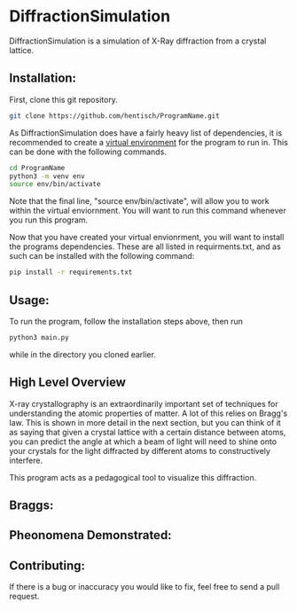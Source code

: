 # DiffractionSimulation
DiffractionSimulation is a simulation of X-Ray diffraction from a crystal lattice. 


Installation:
------------
First, clone this git repository.
```bash 
git clone https://github.com/hentisch/ProgramName.git
```

As DiffractionSimulation does have a fairly heavy list of dependencies, it is recommended to create a [virtual environment](https://docs.python.org/3/tutorial/venv.html) for the program to run in. This can be done with the following commands. 

```bash
cd ProgramName
python3 -m venv env
source env/bin/activate
```
Note that the final line, "source env/bin/activate", will allow you to work within the virtual enviornment. You will want to run this command whenever you run this program.

Now that you have created your virtual envionrment, you will want to install the programs dependencies. These are all listed in requirments.txt, and as such can be installed with the following  command: 
```bash
pip install -r requirements.txt
```


Usage:
------
To run the program, follow the installation steps above, then run
```bash
python3 main.py
```
while in the directory you cloned earlier. 

High Level Overview
-------------------
X-ray crystallography is an extraordinarily important set of techniques for understanding the atomic properties of matter. A lot of this relies on Bragg's law. This is shown in more detail in the next section, but you can think of it as saying that given a crystal lattice with a certain distance between atoms, you can predict the angle at which a beam of light will need to shine onto your crystals for the light diffracted by different atoms to constructively interfere. 

This program acts as a pedagogical tool to visualize this diffraction.

Braggs:
-----------------------


Pheonomena Demonstrated:
------------------------


Contributing:
--------------
If there is a bug or inaccuracy you would like to fix, feel free to send a pull request. 